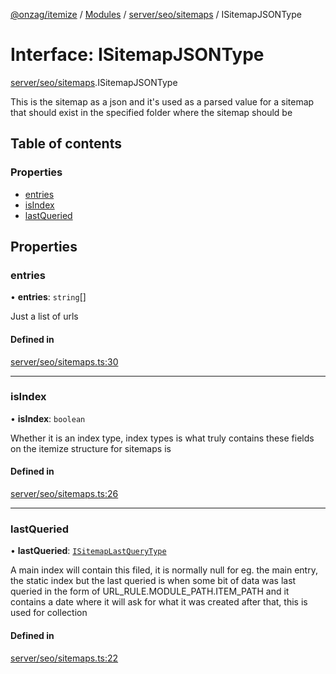 [@onzag/itemize](../README.md) / [Modules](../modules.md) / [server/seo/sitemaps](../modules/server_seo_sitemaps.md) / ISitemapJSONType

# Interface: ISitemapJSONType

[server/seo/sitemaps](../modules/server_seo_sitemaps.md).ISitemapJSONType

This is the sitemap as a json and it's used as a parsed
value for a sitemap that should exist in the specified folder
where the sitemap should be

## Table of contents

### Properties

- [entries](server_seo_sitemaps.ISitemapJSONType.md#entries)
- [isIndex](server_seo_sitemaps.ISitemapJSONType.md#isindex)
- [lastQueried](server_seo_sitemaps.ISitemapJSONType.md#lastqueried)

## Properties

### entries

• **entries**: `string`[]

Just a list of urls

#### Defined in

[server/seo/sitemaps.ts:30](https://github.com/onzag/itemize/blob/f2f29986/server/seo/sitemaps.ts#L30)

___

### isIndex

• **isIndex**: `boolean`

Whether it is an index type, index types is what truly contains these fields on the itemize structure for sitemaps is

#### Defined in

[server/seo/sitemaps.ts:26](https://github.com/onzag/itemize/blob/f2f29986/server/seo/sitemaps.ts#L26)

___

### lastQueried

• **lastQueried**: [`ISitemapLastQueryType`](server_seo_sitemaps.ISitemapLastQueryType.md)

A main index will contain this filed, it is normally null for eg. the main entry, the static
index but the last queried is when some bit of data was last queried in the form of URL_RULE.MODULE_PATH.ITEM_PATH
and it contains a date where it will ask for what it was created after that, this is used for collection

#### Defined in

[server/seo/sitemaps.ts:22](https://github.com/onzag/itemize/blob/f2f29986/server/seo/sitemaps.ts#L22)
